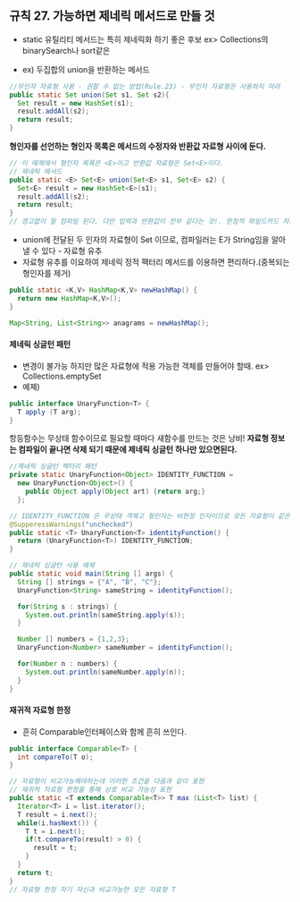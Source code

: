 ## 규칙 27. 가능하면 제네릭 메서드로 만들 것

- static 유틸리티 메서드는 특히 제네릭화 하기 좋은 후보 ex> Collections의 binarySearch나 sort같은

- ex) 두집합의 union을 반환하는 메서드

```JAVA
//무인자 자료형 사용 - 권할 수 없는 방법(Rule.23) - 무인자 자료형은 사용하지 마라
public static Set union(Set s1, Set s2){
  Set result = new HashSet(s1);
  result.addAll(s2);
  return result;
}
```
**형인자를 선언하는 형인자 목록은 메서드의 수정자와 반환값 자료형 사이에 둔다.**

```JAVA
// 이 예제에서 형인자 목록은 <E>이고 반환값 자료형은 Set<E>이다.
// 제네릭 메서드
public static <E> Set<E> union(Set<E> s1, Set<E> s2) {
  Set<E> result = new HashSet<E>(s1);
  result.addAll(s2);
  return result;
}
// 경고없이 잘 컴파일 된다. 다만 입력과 반환값이 전부 같다는 것!. 한정적 와일드카드 자료형을 쓰면 좀 더 유연해질 수 있다.(Rule.28)
```
- union에 전달된 두 인자의 자료형이 Set<String> 이므로, 컴파일러는 E가 String임을 알아낼 수 있다 - 자료형 유추
- 자료형 유추를 이요하여 제네릭 정적 팩터리 메서드를 이용하면 편리하다.(중복되는 형인자를 제거)
```JAVA
public static <K,V> HashMap<K,V> newHashMap() {
  return new HashMap<K,V>();
}

Map<String, List<String>> anagrams = newHashMap();
```

#### 제네릭 싱글턴 패턴
- 변경이 불가능 하지만 많은 자료형에 적용 가능한 객체를 만들어야 할때. ex> Collections.emptySet
- 예졔)

```JAVA
public interface UnaryFunction<T> {
  T apply (T arg);
}
```
항등함수는 무상태 함수이므로 필요할 때마다 새함수를 만드는 것은 낭비! **자료형 정보는 컴파일이 끝나면 삭제 되기 때문에 제네릭 싱글턴 하나만 있으면된다.**

```JAVA
//제네릭 싱글턴 팩터리 패턴
private static UnaryFunction<Object> IDENTITY_FUNCTION =
  new UnaryFunction<Object>() {
    public Object apply(Object art) {return arg;}
  };

// IDENTITY_FUNCTION 은 무상태 객체고 형인자는 비한정 인자이므로 모든 자료형이 같은 객체를 공유해도 안전하다
@SupperessWarnings("unchecked")
public static <T> UnaryFunction<T> identityFunction() {
  return (UnaryFunction<T>) IDENTITY_FUNCTION;
}

// 제네릭 싱글턴 사용 예제
public static void main(String [] args) {
  String [] strings = {"A", "B", "C"};
  UnaryFunction<String> sameString = identityFunction();

  for(String s : strings) {
    System.out.println(sameString.apply(s));
  }

  Number [] numbers = {1,2,3};
  UnaryFunction<Number> sameNumber = identityFunction();

  for(Number n : numbers) {
    System.out.println(sameNumber.apply(n));
  }
}
```

#### 재귀적 자료형 한정

- 흔히 Comparable인터페이스와 함께 흔히 쓰인다.

```JAVA
public interface Comparable<T> {
  int compareTo(T o);
}

// 자료형이 비교가능해야하는데 이러한 조건을 다음과 같이 표현
// 재귀적 자료형 한정을 통해 상호 비교 가능성 표현
public static <T extends Comparable<T>> T max (List<T> list) {
  Iterator<T> i = list.iterator();
  T result = i.next();
  while(i.hasNext()) {
    T t = i.next();
    if(t.compareTo(result) > 0) {
      result = t;
    }
  }
  return t;
}
// 자료형 한정 자기 자신과 비교가능한 모든 자료형 T
```
